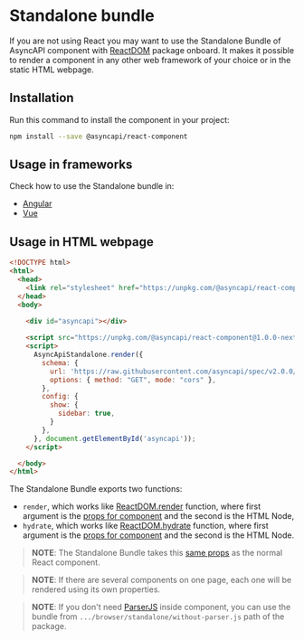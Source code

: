 # Standalone bundle

If you are not using React you may want to use the Standalone Bundle of AsyncAPI component with [ReactDOM](https://reactjs.org/docs/react-dom.html) package onboard. It makes it possible to render a component in any other web framework of your choice or in the static HTML webpage.

## Installation

Run this command to install the component in your project:

```sh
npm install --save @asyncapi/react-component
```

## Usage in frameworks

Check how to use the Standalone bundle in:

- [Angular](./angular.md#standalone-bundle)
- [Vue](./vue.md)

## Usage in HTML webpage

```html
<!DOCTYPE html>
<html>
  <head>
    <link rel="stylesheet" href="https://unpkg.com/@asyncapi/react-component@1.0.0-next.12/styles/default.min.css">
  </head>
  <body>
    
    <div id="asyncapi"></div>

    <script src="https://unpkg.com/@asyncapi/react-component@1.0.0-next.12/browser/standalone/index.js"></script>
    <script>
      AsyncApiStandalone.render({
        schema: {
          url: 'https://raw.githubusercontent.com/asyncapi/spec/v2.0.0/examples/2.0.0/streetlights.yml',
          options: { method: "GET", mode: "cors" },
        },
        config: {
          show: {
            sidebar: true,
          }
        },
      }, document.getElementById('asyncapi'));
    </script>

  </body>
</html>
```

The Standalone Bundle exports two functions: 

- `render`, which works like [ReactDOM.render](https://reactjs.org/docs/react-dom.html#render) function, where first argument is the [props for component](../../Readme.md#props) and the second is the HTML Node,
- `hydrate`, which works like [ReactDOM.hydrate](https://reactjs.org/docs/react-dom.html#hydrate) function, where first argument is the [props for component](../../Readme.md#props) and the second is the HTML Node.

> **NOTE**: The Standalone Bundle takes this [same props](../../Readme.md#props) as the normal React component.

> **NOTE**: If there are several components on one page, each one will be rendered using its own properties.

> **NOTE**: If you don't need [ParserJS](https://github.com/asyncapi/parser-js) inside component, you can use the bundle from `.../browser/standalone/without-parser.js` path of the package.